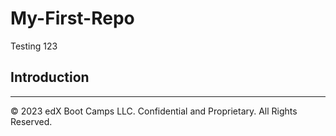 # My-First-Repo

Testing 123

## Introduction

---


© 2023 edX Boot Camps LLC. Confidential and Proprietary. All Rights Reserved.
